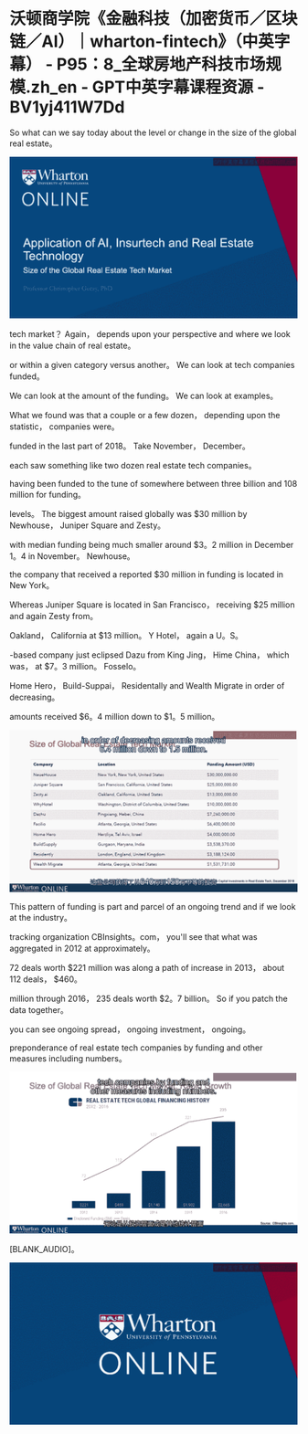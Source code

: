 # 沃顿商学院《金融科技（加密货币／区块链／AI）｜wharton-fintech》（中英字幕） - P95：8_全球房地产科技市场规模.zh_en - GPT中英字幕课程资源 - BV1yj411W7Dd

 So what can we say today about the level or change in the size of the global real estate。



![](img/b70e9ef09caa7cfd0cb457dffec0232c_1.png)

 tech market？ Again， depends upon your perspective and where we look in the value chain of real estate。

 or within a given category versus another。 We can look at tech companies funded。

 We can look at the amount of the funding。 We can look at examples。

 What we found was that a couple or a few dozen， depending upon the statistic， companies were。

 funded in the last part of 2018。 Take November， December。

 each saw something like two dozen real estate tech companies。

 having been funded to the tune of somewhere between three billion and 108 million for funding。

 levels。 The biggest amount raised globally was $30 million by Newhouse， Juniper Square and Zesty。

 with median funding being much smaller around $3。2 million in December 1。4 in November。 Newhouse。

 the company that received a reported $30 million in funding is located in New York。

 Whereas Juniper Square is located in San Francisco， receiving $25 million and again Zesty from。

 Oakland， California at $13 million。 Y Hotel， again a U。S。

-based company just eclipsed Dazu from King Jing， Hime China， which was， at $7。3 million。 Fosselo。

 Home Hero， Build-Suppai， Residentally and Wealth Migrate in order of decreasing。

 amounts received $6。4 million down to $1。5 million。



![](img/b70e9ef09caa7cfd0cb457dffec0232c_3.png)

 This pattern of funding is part and parcel of an ongoing trend and if we look at the industry。

 tracking organization CBInsights。com， you'll see that what was aggregated in 2012 at approximately。

 72 deals worth $221 million was along a path of increase in 2013， about 112 deals， $460。

 million through 2016， 235 deals worth $2。7 billion。 So if you patch the data together。

 you can see ongoing spread， ongoing investment， ongoing。

 preponderance of real estate tech companies by funding and other measures including numbers。



![](img/b70e9ef09caa7cfd0cb457dffec0232c_5.png)

 [BLANK_AUDIO]。

![](img/b70e9ef09caa7cfd0cb457dffec0232c_7.png)